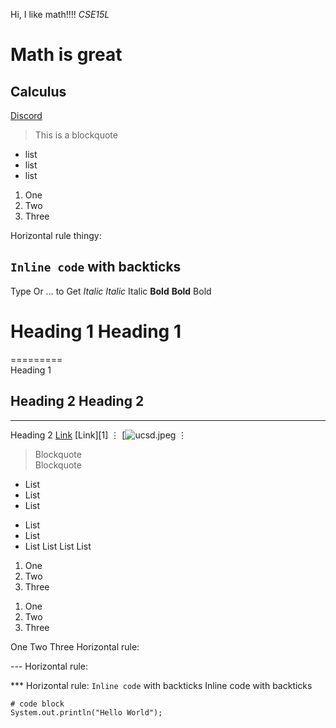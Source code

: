 Hi, I like math!!!!
*CSE15L*
# Math is great
## Calculus
[Discord](http://discord.com)	

> This is a blockquote 

* list
* list
* list

1. One
2. Two
3. Three

Horizontal rule thingy:

`Inline code` with backticks	
---

Type	Or	… to Get
*Italic*	_Italic_	Italic
**Bold**	__Bold__	Bold
# Heading 1	Heading 1
=========	
Heading 1
## Heading 2	Heading 2
---------	
Heading 2
[Link](http://a.com)	[Link][1]
⋮
[![ucsd.jpeg](https://library.ucsd.edu/news-events/wp-content/uploads/2020/08/Library-Blog-Post-Feature-1920x1080-50th-1.jpg)
⋮

> Blockquote	 	
Blockquote
* List
* List
* List

- List
- List
- List
List
List
List
1. One
2. Two
3. Three

1) One
2) Two
3) Three

One
Two
Three
Horizontal rule:

---	Horizontal rule:

***	Horizontal rule:
`Inline code` with backticks	 	Inline code with backticks
```
# code block
System.out.println("Hello World");
```
